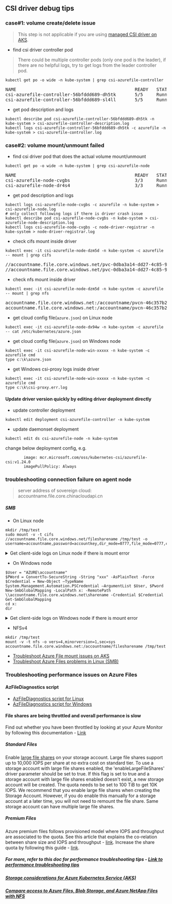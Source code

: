 ## CSI driver debug tips
### case#1: volume create/delete issue
> This step is not applicable if you are using [managed CSI driver on AKS](https://docs.microsoft.com/en-us/azure/aks/csi-storage-drivers).
 - find csi driver controller pod
> There could be multiple controller pods (only one pod is the leader), if there are no helpful logs, try to get logs from the leader controller pod.
```console
kubectl get po -o wide -n kube-system | grep csi-azurefile-controller
```
<pre>
NAME                                            READY   STATUS    RESTARTS   AGE     IP             NODE
csi-azurefile-controller-56bfddd689-dh5tk       5/5     Running   0          35s     10.240.0.19    k8s-agentpool-22533604-0
csi-azurefile-controller-56bfddd689-sl4ll       5/5     Running   0          35s     10.240.0.23    k8s-agentpool-22533604-1
</pre>

 - get pod description and logs
```console
kubectl describe pod csi-azurefile-controller-56bfddd689-dh5tk -n kube-system > csi-azurefile-controller-description.log
kubectl logs csi-azurefile-controller-56bfddd689-dh5tk -c azurefile -n kube-system > csi-azurefile-controller.log
```

### case#2: volume mount/unmount failed
 - find csi driver pod that does the actual volume mount/unmount
```console
kubectl get po -o wide -n kube-system | grep csi-azurefile-node
```
<pre>
NAME                                            READY   STATUS    RESTARTS   AGE     IP             NODE
csi-azurefile-node-cvgbs                        3/3     Running   0          7m4s    10.240.0.35    k8s-agentpool-22533604-1
csi-azurefile-node-dr4s4                        3/3     Running   0          7m4s    10.240.0.4     k8s-agentpool-22533604-0
</pre>

 - get pod description and logs
```console
kubectl logs csi-azurefile-node-cvgbs -c azurefile -n kube-system > csi-azurefile-node.log
# only collect following logs if there is driver crash issue
kubectl describe pod csi-azurefile-node-cvgbs -n kube-system > csi-azurefile-node-description.log
kubectl logs csi-azurefile-node-cvgbs -c node-driver-registrar -n kube-system > node-driver-registrar.log
```

 - check cifs mount inside driver
```console
kubectl exec -it csi-azurefile-node-dzm5d -n kube-system -c azurefile -- mount | grep cifs
```
<pre>
//accountname.file.core.windows.net/pvc-0dba3a14-dd27-4c85-9caf-7db566db621f on /var/lib/kubelet/plugins/kubernetes.io/csi/pv/pvc-0dba3a14-dd27-4c85-9caf-7db566db621f/globalmount type cifs (rw,relatime,vers=3.1.1,cache=strict,username=accountname,uid=0,forceuid,gid=0,forcegid,addr=20.150.50.136,file_mode=0777,dir_mode=0777,soft,persistenthandles,nounix,serverino,mapposix,mfsymlinks,rsize=1048576,wsize=1048576,bsize=1048576,echo_interval=60,actimeo=30)
//accountname.file.core.windows.net/pvc-0dba3a14-dd27-4c85-9caf-7db566db621f on /var/lib/kubelet/pods/7c7c539b-0a97-472f-bce1-27d7ab7bf3b6/volumes/kubernetes.io~csi/pvc-0dba3a14-dd27-4c85-9caf-7db566db621f/mount type cifs (rw,relatime,vers=3.1.1,cache=strict,username=accountname,uid=0,forceuid,gid=0,forcegid,addr=20.150.50.136,file_mode=0777,dir_mode=0777,soft,persistenthandles,nounix,serverino,mapposix,mfsymlinks,rsize=1048576,wsize=1048576,bsize=1048576,echo_interval=60,actimeo=30)
</pre>

 - check nfs mount inside driver
```console
kubectl exec -it csi-azurefile-node-dzm5d -n kube-system -c azurefile -- mount | grep nfs
```
<pre>
accountname.file.core.windows.net:/accountname/pvcn-46c357b2-333b-4c42-8a7f-2133023d6c48 on /var/lib/kubelet/plugins/kubernetes.io/csi/pv/pvc-46c357b2-333b-4c42-8a7f-2133023d6c48/globalmount type nfs4 (rw,relatime,vers=4.1,rsize=1048576,wsize=1048576,namlen=255,hard,proto=tcp,timeo=600,retrans=2,sec=sys,clientaddr=10.244.0.6,local_lock=none,addr=20.150.29.168)
accountname.file.core.windows.net:/accountname/pvcn-46c357b2-333b-4c42-8a7f-2133023d6c48 on /var/lib/kubelet/pods/7994e352-a4ee-4750-8cb4-db4fcf48543e/volumes/kubernetes.io~csi/pvc-46c357b2-333b-4c42-8a7f-2133023d6c48/mount type nfs4 (rw,relatime,vers=4.1,rsize=1048576,wsize=1048576,namlen=255,hard,proto=tcp,timeo=600,retrans=2,sec=sys,clientaddr=10.244.0.6,local_lock=none,addr=20.150.29.168)
</pre>

 - get cloud config file(`azure.json`) on Linux node
```console
kubectl exec -it csi-azurefile-node-dx94w -n kube-system -c azurefile -- cat /etc/kubernetes/azure.json
```

 - get cloud config file(`azure.json`) on Windows node
```console
kubectl exec -it csi-azurefile-node-win-xxxxx -n kube-system -c azurefile cmd
type c:\k\azure.json
```

 - get Windows csi-proxy logs inside driver
```console
kubectl exec -it csi-azurefile-node-win-xxxxx -n kube-system -c azurefile cmd
type c:\k\csi-proxy.err.log
```

#### Update driver version quickly by editing driver deployment directly
 - update controller deployment
```console
kubectl edit deployment csi-azurefile-controller -n kube-system
```
 - update daemonset deployment
```console
kubectl edit ds csi-azurefile-node -n kube-system
```
change below deployment config, e.g.
```console
        image: mcr.microsoft.com/oss/kubernetes-csi/azurefile-csi:v1.24.0
        imagePullPolicy: Always
```

### troubleshooting connection failure on agent node
> server address of sovereign cloud: accountname.file.core.chinacloudapi.cn
##### SMB
 - On Linux node
```console
mkdir /tmp/test
sudo mount -v -t cifs //accountname.file.core.windows.net/filesharename /tmp/test -o  username=accountname,password=accountkey,dir_mode=0777,file_mode=0777,cache=strict,actimeo=30
```

<details><summary>
Get client-side logs on Linux node if there is mount error 
</summary>

```console
kubectl debug node/{node-name} --image=nginx
kubectl cp node-debugger-{node-name-xxxx}:/host/var/log/messages /tmp/messages
kubectl cp node-debugger-{node-name-xxxx}:/host/var/log/syslog /tmp/syslog
kubectl cp node-debugger-{node-name-xxxx}:/host/var/log/kern.log /tmp/kern.log
# after the logs have been collected, you can delete the debug pod
kubectl delete po node-debugger-{node-name-xxxx}
```
 
</details>

 - On Windows node
```console
$User = "AZURE\accountname"
$PWord = ConvertTo-SecureString -String "xxx" -AsPlainText -Force
$Credential = New-Object –TypeName System.Management.Automation.PSCredential –ArgumentList $User, $Pword
New-SmbGlobalMapping -LocalPath x: -RemotePath \\accountname.file.core.windows.net\sharename -Credential $Credential
Get-SmbGlobalMapping
cd x:
dir
```

<details><summary>
Get client-side logs on Windows node if there is mount error 
</summary>

```console
Get SMBClient events from Event Viewer under following path:
  Application and Services Logs -> Microsoft -> Windows -> SMBClient
```
 
</details>

 - NFSv4
 
```console
mkdir /tmp/test
mount -v -t nfs -o vers=4,minorversion=1,sec=sys accountname.file.core.windows.net:/accountname/filesharename /tmp/test
```

 - [Troubleshoot Azure File mount issues on AKS](http://aka.ms/filemounterror)
 - [Troubleshoot Azure Files problems in Linux (SMB)](https://learn.microsoft.com/en-us/azure/storage/files/storage-troubleshoot-linux-file-connection-problems)

### Troubleshooting performance issues on Azure Files

#### AzFileDiagnostics script
 - [AzFileDiagnostics script for Linux](https://github.com/Azure-Samples/azure-files-samples/tree/master/AzFileDiagnostics/Linux)
 - [AzFileDiagnostics script for Windows](https://github.com/Azure-Samples/azure-files-samples/tree/master/AzFileDiagnostics/Windows)

#### File shares are being throttled and overall performance is slow 
Find out whether you have been throttled by looking at your Azure Monitor by following this documentation - [Link](https://docs.microsoft.com/en-us/azure/storage/files/storage-troubleshooting-files-performance#cause-1-share-was-throttled)

##### Standard Files

Enable [large file shares](https://docs.microsoft.com/azure/storage/files/storage-files-how-to-create-large-file-share?tabs=azure-portal) on your storage account. Large file shares support up to 10,000 IOPS per share at no extra cost on standard tier. To use a storage account with large file shares enabled, the 'enableLargeFileShares' driver parameter should be set to true. If this flag is set to true and a storage account with large file shares enabled doesn't exist, a new storage account will be created. The quota needs to be set to 100 TiB to get 10K IOPS. We recommend that you enable large file shares when creating the Storage Account. However, if you do enable this manually for a storage account at a later time, you will not need to remount the file share. Same storage account can have multiple large file shares.

##### Premium Files
Azure premium files follows provisioned model where IOPS and throughput are associated to the quota. See this article that explains the co-relation between share size and IOPS and throughput - [link](https://docs.microsoft.com/azure/storage/files/understanding-billing#provisioned-model). Increase the share quota by following this guide - [link](https://github.com/kubernetes-sigs/azurefile-csi-driver/tree/master/deploy/example/resize).

##### For more, refer to this doc for performance troubleshooting tips - [Link to performance troubleshooting tips](https://docs.microsoft.com/en-us/azure/storage/files/storage-troubleshooting-files-performance)

##### [Storage considerations for Azure Kubernetes Service (AKS)](https://learn.microsoft.com/en-us/azure/cloud-adoption-framework/scenarios/app-platform/aks/storage)
##### [Compare access to Azure Files, Blob Storage, and Azure NetApp Files with NFS](https://learn.microsoft.com/en-us/azure/storage/common/nfs-comparison#comparison)
